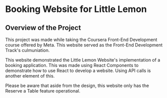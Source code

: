 # Booking Website for Little Lemon

## Overview of the Project
This project was made while taking the Coursera Front-End Development course offered by Meta. This website served as the Front-End Development Track's culmuniation.

This website demonstrated the Little Lemon Website's implementation of a booking application. This was made using React Components to demonstrate how to use React to develop a website. Using API calls is another element of this.

Please be aware that aside from the design, this website only has the Reserve a Table feature operational.


